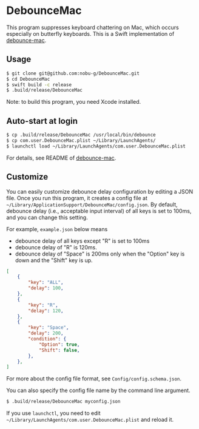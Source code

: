 # DebounceMac

This program suppresses keyboard chattering on Mac, which occurs especially on butterfly keyboards.
This is a Swift implementation of [debounce-mac](https://github.com/toothbrush/debounce-mac).

## Usage

```zsh
$ git clone git@github.com:nobu-g/DebounceMac.git
$ cd DebounceMac
$ swift build -c release
$ .build/release/DebounceMac
```

Note: to build this program, you need Xcode installed.

## Auto-start at login

```zsh
$ cp .build/release/DebounceMac /usr/local/bin/debounce
$ cp com.user.DebounceMac.plist ~/Library/LaunchAgents/
$ launchctl load ~/Library/LaunchAgents/com.user.DebounceMac.plist
```

For details, see README of [debounce-mac](https://github.com/toothbrush/debounce-mac).

## Customize

You can easily customize debounce delay configuration by editing a JSON file.
Once you run this program, it creates a config file at `~/Library/ApplicationSupport/DebounceMac/config.json`.
By default, debounce delay (i.e., acceptable input interval) of all keys is set to 100ms, and you can change this setting.


For example, `example.json` below means

- debounce delay of all keys except "R" is set to 100ms
- debounce delay of "R" is 120ms.
- debounce delay of "Space" is 200ms only when the "Option" key is down and the "Shift" key is up.

``` json
[
    {
        "key": "ALL",
        "delay": 100,
    },
    {
        "key": "R",
        "delay": 120,
    },
    {
        "key": "Space",
        "delay": 200,
        "condition": {
            "Option": true,
            "Shift": false,
        },
    },
]
```

For more about the config file format, see `Config/config.schema.json`.

You can also specify the config file name by the command line argument.

```zsh
$ .build/release/DebounceMac myconfig.json
```

If you use `launchctl`, you need to edit `~/Library/LaunchAgents/com.user.DebounceMac.plist` and reload it.
